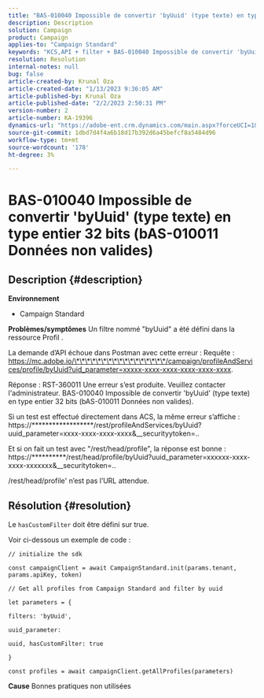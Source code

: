 ```yaml
---
title: "BAS-010040 Impossible de convertir 'byUuid' (type texte) en type entier 32 bits (bAS-010011 Données non valides)"
description: Description
solution: Campaign
product: Campaign
applies-to: "Campaign Standard"
keywords: "KCS,API + filter + BAS-010040 Impossible de convertir 'byUuid' (type texte) en type entier 32 bits (bAS-010011 Données non valides)"
resolution: Resolution
internal-notes: null
bug: false
article-created-by: Krunal Oza
article-created-date: "1/13/2023 9:36:05 AM"
article-published-by: Krunal Oza
article-published-date: "2/2/2023 2:50:31 PM"
version-number: 2
article-number: KA-19396
dynamics-url: "https://adobe-ent.crm.dynamics.com/main.aspx?forceUCI=1&pagetype=entityrecord&etn=knowledgearticle&id=540924b2-2593-ed11-aad1-6045bd006793"
source-git-commit: 1dbd7d4f4a6b18d17b392d6a45befcf8a5484d96
workflow-type: tm+mt
source-wordcount: '178'
ht-degree: 3%

---
```


# BAS-010040 Impossible de convertir &#39;byUuid&#39; (type texte) en type entier 32 bits (bAS-010011 Données non valides)

## Description {#description}

<b>Environnement</b>
- Campaign Standard



<b>Problèmes/symptômes</b>
Un filtre nommé &quot;byUuid&quot; a été défini dans la ressource Profil .

La demande d’API échoue dans Postman avec cette erreur : Requête : https://mc.adobe.io/\*\*\*\*\*\*\*\*\*\*\*\*\*\*\*\*\*/campaign/profileAndServices/profile/byUuid?uid_parameter=xxxxx-xxxx-xxxx-xxxx-xxxx-xxxx.

Réponse : RST-360011 Une erreur s’est produite. Veuillez contacter l&#39;administrateur.
BAS-010040 Impossible de convertir &#39;byUuid&#39; (type texte) en type entier 32 bits (bAS-010011 Données non valides).

Si un test est effectué directement dans ACS, la même erreur s’affiche : https://\*\*\*\*\*\*\*\*\*\*\*\*\*\*\*\*\**/rest/profileAndServices/byUuid?uuid_parameter=xxxx-xxxx-xxxx-xxxx&amp;__securityytoken=..

Et si on fait un test avec &quot;/rest/head/profile&quot;, la réponse est bonne : https://\*\*\*\*\*\*\*\*\*\*/rest/head/profile/byUuid?uuid_parameter=xxxxxx-xxxx-xxxx-xxxxxxx&amp;__securitytoken=..

/rest/head/profile&#39; n’est pas l’URL attendue.


## Résolution {#resolution}


Le `hasCustomFilter` doit être défini sur true.

Voir ci-dessous un exemple de code :




```
// initialize the sdk
```




`const campaignClient = await CampaignStandard.init(params.tenant, params.apiKey, token)`

`// Get all profiles from Campaign Standard and filter by uuid`

`let parameters = {`

`filters: 'byUuid',`

`uuid_parameter:`

`uuid, hasCustomFilter: true`

`}`

`const profiles = await campaignClient.getAllProfiles(parameters)`


<b>Cause</b>
Bonnes pratiques non utilisées
